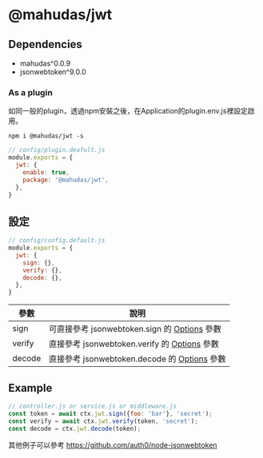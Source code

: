 # @mahudas/jwt


## Dependencies
+ mahudas^0.0.9
+ jsonwebtoken^9.0.0


### As a plugin
如同一般的plugin，透過npm安裝之後，在Application的plugin.env.js裡設定啟用。

```console
npm i @mahudas/jwt -s
```
```js
// config/plugin.deafult.js
module.exports = {
  jwt: {
    enable: true,
    package: '@mahudas/jwt',
  },
}
```

## 設定
```js
// config/config.default.js
module.exports = {
  jwt: {
    sign: {}, 
    verify: {}, 
    decode: {},
  },
}
```
| 參數     | 說明                                                                                                                                    |
|--------|---------------------------------------------------------------------------------------------------------------------------------------|
| sign   | 可直接參考 jsonwebtoken.sign 的 [Options](https://github.com/auth0/node-jsonwebtoken#jwtsignpayload-secretorprivatekey-options-callback) 參數 |
| verify | 直接參考 jsonwebtoken.verify 的 [Options](https://github.com/auth0/node-jsonwebtoken#jwtverifytoken-secretorpublickey-options-callback) 參數 |
| decode | 直接參考 jsonwebtoken.decode 的 [Options](https://github.com/auth0/node-jsonwebtoken#jwtdecodetoken--options) 參數                           |

## Example
```js
// controller.js or service.js or middleware.js
const token = await ctx.jwt.sign({foo: 'bar'}, 'secret');
const verify = await ctx.jwt.verify(token, 'secret');
const decode = ctx.jwt.decode(token);
```
其他例子可以參考 https://github.com/auth0/node-jsonwebtoken
